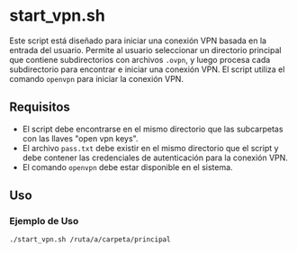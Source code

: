 # start_vpn.sh

Este script está diseñado para iniciar una conexión VPN basada en la entrada del usuario. Permite al usuario seleccionar un directorio principal que contiene subdirectorios con archivos `.ovpn`, y luego procesa cada subdirectorio para encontrar e iniciar una conexión VPN. El script utiliza el comando `openvpn` para iniciar la conexión VPN.

## Requisitos

- El script debe encontrarse en el mismo directorio que las subcarpetas con las llaves "open vpn keys".
- El archivo `pass.txt` debe existir en el mismo directorio que el script y debe contener las credenciales de autenticación para la conexión VPN.
- El comando `openvpn` debe estar disponible en el sistema.

## Uso

### Ejemplo de Uso

```bash
./start_vpn.sh /ruta/a/carpeta/principal

